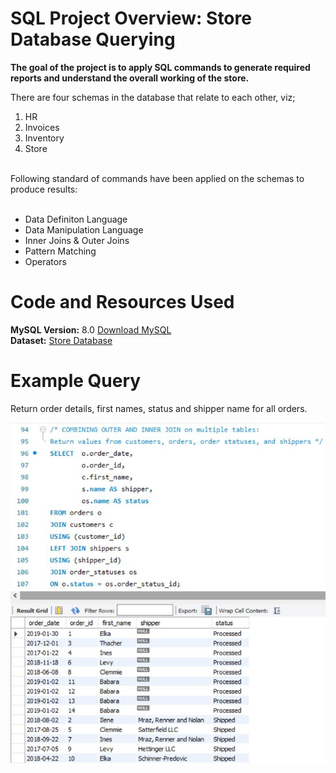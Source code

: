<h1> SQL Project Overview: Store Database Querying</h1>

<b> The goal of the project is to apply SQL commands to generate required reports and understand the overall working of the store. </b>

There are four schemas in the database that relate to each other, viz; 
1. HR 
2. Invoices
3. Inventory
4. Store
<br>
Following standard of commands have been applied on the schemas to produce results: 
<br>
<br>
<ul>
<li>Data Definiton Language</li>
<li>Data Manipulation Language</li>
<li>Inner Joins & Outer Joins</li>
<li>Pattern Matching</li>
<li>Operators</li>
</ul>

<h1> Code and Resources Used </h1> 
<b>MySQL Version:</b> 8.0 <a href="https://dev.mysql.com/downloads/workbench/"> Download MySQL</a>
<br>
<b>Dataset:</b> <a href = "http://bit.ly/2LNdvCd" >Store Database</a>

<h1>Example Query</h1>
<p>Return order details, first names, status and shipper name for all orders.</p>

![alt text](https://raw.githubusercontent.com/mon2barot/universe/master/images/storejoin.JPG "Data types of each column") 
 
